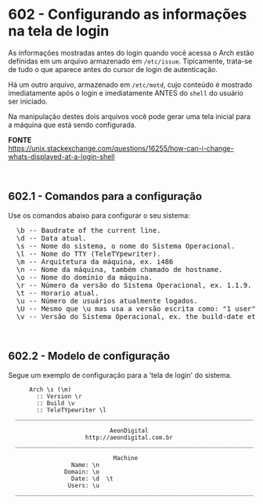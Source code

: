 ﻿# 602 - Configurando as informações na tela de login

As informações mostradas antes do login quando você acessa o Arch estão definidas em um arquivo
armazenado em ``/etc/issue``. Tipicamente, trata-se de tudo o que aparece antes do cursor de
login de autenticação.  

Há um outro arquivo, armazenado em ``/etc/motd``, cujo conteúdo é mostrado imediatamente após
o login e imediatamente ANTES do ``shell`` do usuário ser iniciado.  

Na manipulação destes dois arquivos você pode gerar uma tela inicial para a máquina que está
sendo configurada.  


**FONTE**  
https://unix.stackexchange.com/questions/16255/how-can-i-change-whats-displayed-at-a-login-shell



&nbsp;

## 602.1 - Comandos para a configuração 

Use os comandos abaixo para configurar o seu sistema:

<pre>
  \b -- Baudrate of the current line.
  \d -- Data atual.
  \s -- Nome do sistema, o nome do Sistema Operacional.
  \l -- Nome do TTY (TeleTYpewriter).
  \m -- Arquitetura da máquina, ex. i486
  \n -- Nome da máquina, também chamado de hostname.
  \o -- Nome do domínio da máquina.
  \r -- Número da versão do Sistema Operacional, ex. 1.1.9.
  \t -- Horario atual.
  \u -- Número de usuários atualmente logados.
  \U -- Mesmo que \u mas usa a versão escrita como: "1 user" ou "x users".
  \v -- Versão do Sistema Operacional, ex. the build-date etc.
</pre>



&nbsp;

## 602.2 - Modelo de configuração 

Segue um exemplo de configuração para a 'tela de login' do sistema.


``` /etc/issue
      Arch \s (\m)
        :: Version \r
        :: Build \v
        :: TeleTYpewriter \l
  ____________________________________________________________________

                             AeonDigital
                      http://aeondigital.com.br
  ____________________________________________________________________

                              Machine
                  Name: \n
                Domain: \o
                  Date: \d  \t
                 Users: \u
  ____________________________________________________________________


```
